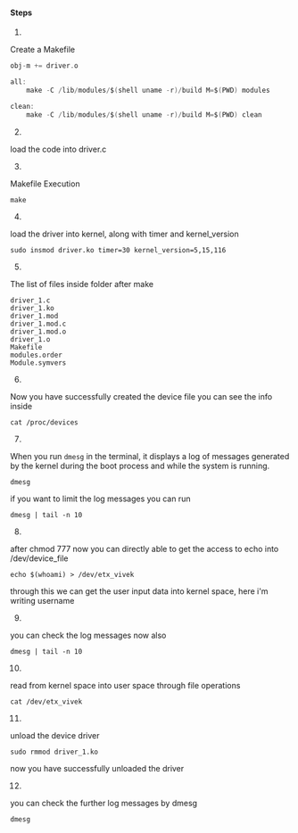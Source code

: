 #### Steps
1.
Create a Makefile
```c
obj-m += driver.o

all:
	make -C /lib/modules/$(shell uname -r)/build M=$(PWD) modules

clean:
	make -C /lib/modules/$(shell uname -r)/build M=$(PWD) clean
```

2.
load the code into driver.c

3.
Makefile Execution

```shell
make
```

4.
load the driver into kernel, along with timer and kernel_version
```shell
sudo insmod driver.ko timer=30 kernel_version=5,15,116
```
5.
The list of files inside folder after make
```
driver_1.c  
driver_1.ko 
driver_1.mod
driver_1.mod.c 
driver_1.mod.o 
driver_1.o  
Makefile  
modules.order 
Module.symvers 
```
6.
Now you have successfully created the device file
you can see the info inside

```shell
cat /proc/devices
```

7.
When you run `dmesg` in the terminal, it displays a log of messages generated by the kernel during the boot process and while the system is running.
```
dmesg
```
if you want to limit the log messages you can run
```shell
dmesg | tail -n 10
```

8.
after chmod 777 now you can directly able to get the access to echo into /dev/device_file

```shell
echo $(whoami) > /dev/etx_vivek
```

through this we can get the user input data into kernel space, here i'm writing  username

9.
you can check the log messages now also
```shell
dmesg | tail -n 10
```

10.
read from kernel space into user space through file operations
```shell
cat /dev/etx_vivek
```
11.
unload the device driver
```shell
sudo rmmod driver_1.ko
```

now you have successfully unloaded the driver

12.
you can check the further log messages by dmesg
```shell
dmesg 
```





